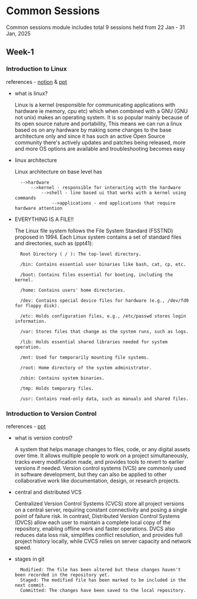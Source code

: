 
# Common Sessions
Common sessions module includes total 9 sessions held from 22 Jan - 31 Jan, 2025 
## Week-1
### Introduction to Linux
references - [notion](https://hexagonal-seahorse-af5.notion.site/Liniix-notes-fddedad1e8014f76831223624dbe8764) & [ppt](https://docs.google.com/presentation/d/1WGUNJtDjp_oM6dISAPbGM526l43Yl_d7/edit#slide=id.p1)
- what is linux?
    
    Linux is a kernel (responsible for communicating applications with hardware ie memory, cpu etc) which when combined with a GNU (GNU not unix) makes an operating system. It is so popular mainly because of its open source nature and portability, This means we can run a linux based os on any hardware by making some changes to the base architecture only and since it has such an active Open Source community there's actively updates and patches being released, more and more OS options are available and troubleshooting becomes easy

- linux architecture

    Linux architecture on base level has
        
        -->hardware
            -->kernel - responsible for interacting with the hardware
                -->shell - line based ui that works with a kernel using commands
                    -->applications - end applications that require hardware attention


- EVERYTHING IS A FILE!!

    The Linux file system follows the File System Standard (FSSTND) proposed in 1994. Each Linux system contains a set of standard files and directories, such as (ppt41):

        Root Directory ( / ): The top-level directory.

        /bin: Contains essential user binaries like bash, cat, cp, etc.

        /boot: Contains files essential for booting, including the kernel.

        /home: Contains users' home directories.

        /dev: Contains special device files for hardware (e.g., /dev/fd0 for floppy disk).

        /etc: Holds configuration files, e.g., /etc/passwd stores login information.

        /var: Stores files that change as the system runs, such as logs.

        /lib: Holds essential shared libraries needed for system operation.

        /mnt: Used for temporarily mounting file systems.

        /root: Home directory of the system administrator.

        /sbin: Contains system binaries.

        /tmp: Holds temporary files.

        /usr: Contains read-only data, such as manuals and shared files.


### Introduction to Version Control
references - [ppt](https://docs.google.com/presentation/d/1Uh76MArjF7CPdQNImZZujoH4iYEA6I5k/)

- what is version control?

    A system that helps manage changes to files, code, or any digital assets over time. It allows multiple people to work on a project simultaneously, tracks every modification made, and provides tools to revert to earlier versions if needed. Version control systems (VCS) are commonly used in software development, but they can also be applied to other collaborative work like documentation, design, or research projects.

- central and distributed VCS

    Centralized Version Control Systems (CVCS) store all project versions on a central server, requiring constant connectivity and posing a single point of failure risk. In contrast, Distributed Version Control Systems (DVCS) allow each user to maintain a complete local copy of the repository, enabling offline work and faster operations. DVCS also reduces data loss risk, simplifies conflict resolution, and provides full project history locally, while CVCS relies on server capacity and network speed.

- stages in git

        Modified: The file has been altered but these changes haven't been recorded in the repository yet.
        Staged: The modified file has been marked to be included in the next commit.
        Committed: The changes have been saved to the local repository.
